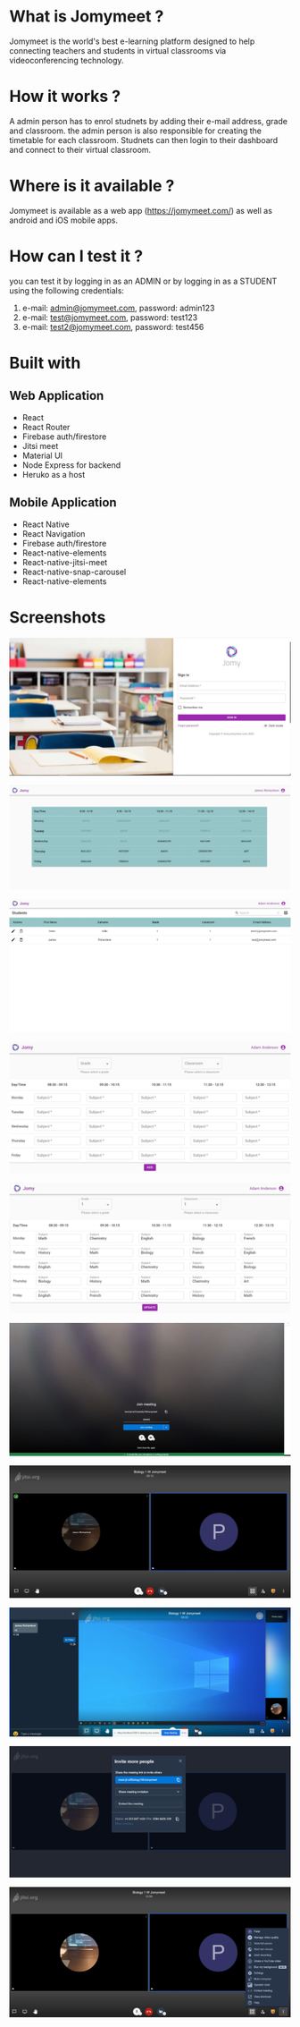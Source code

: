 # What is Jomymeet ? 
Jomymeet is the world's best e-learning platform designed to help connecting teachers and students in virtual classrooms via videoconferencing technology.

# How it works ?
A admin person has to enrol studnets by adding their e-mail address, grade and classroom. the admin person is also responsible for creating the timetable for each classroom.
Studnets can then login to their dashboard and connect to their virtual classroom.

# Where is it available ?
Jomymeet is available as a web app (https://jomymeet.com/) as well as android and iOS mobile apps.

# How can I test it ?
you can test it by logging in as an ADMIN or by logging in as a STUDENT using the following credentials:
 1) e-mail: admin@jomymeet.com, password: admin123
 2) e-mail: test@jomymeet.com, password: test123
 3) e-mail: test2@jomymeet.com, password: test456

# Built with

## Web Application

* React
* React Router
* Firebase auth/firestore
* Jitsi meet
* Material UI
* Node Express for backend
* Heruko as a host

## Mobile Application
  
  * React Native
  * React Navigation
  * Firebase auth/firestore
  * React-native-elements
  * React-native-jitsi-meet
  * React-native-snap-carousel
  * React-native-elements

# Screenshots

![Login screenshot](/screenshots/login.JPG)

![Timetable screenshot](/screenshots/timetable.JPG)

![Admin1 screenshot](/screenshots/admin1.JPG)

![Admin2 screenshot](/screenshots/admin2.JPG)

![Admin3 screenshot](/screenshots/admin3.JPG)

![Session screenshot](/screenshots/session.JPG)

![Session2 screenshot](/screenshots/session2.JPG)

![Chat screenshot](/screenshots/chat&screenshare.JPG)

![Invite screenshot](/screenshots/invite.JPG)

![Options screenshot](/screenshots/options.JPG)


